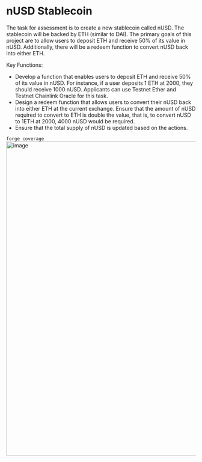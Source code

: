 # nUSD Stablecoin 
The task for assessment is to create a new stablecoin called nUSD. The stablecoin will be backed by ETH (similar to DAI). 
The primary goals of this project are to allow users to deposit ETH and receive 50% of its value in nUSD. 
Additionally, there will be a redeem function to convert nUSD back into either ETH.

Key Functions:
- Develop a function that enables users to deposit ETH and receive 50% of its value in nUSD. For instance, if a user deposits 1 ETH at 2000, they should receive 1000 nUSD. Applicants can use Testnet Ether and Testnet Chainlink Oracle for this task.
- Design a redeem function that allows users to convert their nUSD back into either ETH at the current exchange. Ensure that the amount of nUSD required to convert to ETH is double the value, that is, to convert nUSD to 1ETH at 2000, 4000 nUSD would be required.
- Ensure that the total supply of nUSD is updated based on the actions.


`forge coverage`<br />
<img width="836" alt="image" src="https://github.com/smrnjeet222/nUSD-stablecoin/assets/48654626/f10423f8-f305-4216-9e67-b70aaf304632">
